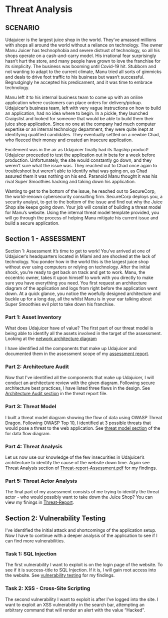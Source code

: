 # Threat Analysis

## SCENARIO

Udajuicer is the largest juice shop in the world. They’ve amassed millions with shops all around the world without a reliance on technology. The owner Manu Juicer has technophobia and severe distrust of technology, so all his shops operate on a cash-and-carry model. His irrational fear surprisingly hasn’t hurt the store, and many people have grown to love the franchise for its simplicity. The business was booming until Covid-19 hit. Stubborn and not wanting to adapt to the current climate, Manu tried all sorts of gimmicks and deals to drive foot traffic to his business but wasn’t successful. Begrudgingly he accepted his predicament, and it was time to embrace technology.

Manu left it to his internal business team to come up with an online application where customers can place orders for delivery/pickup. Udajuicer’s business team, left with very vague instructions on how to build an application, had no idea where to begin. In a pickle, they launched Craigslist and looked for someone that would be able to build them their juice shop application. Since no one at the company had much computer expertise or an internal technology department, they were quite inept at identifying qualified candidates. They eventually settled on a newbie Chad, who fleeced their money and created an insecure application.

Excitement was in the air as Udajuicer finally had its flagship product! Udajuicer proceeded to test the application out in beta for a week before production. Unfortunately, the site would constantly go down, and they weren’t sure what the issue was. They reached out to Chad once again to troubleshoot but weren’t able to identify what was going on, as Chad assured them it was nothing on his end. Paranoid Manu thought it was his rival Super Smoothies hacking and taking down his application.

Wanting to get to the bottom of the issue, he reached out to SecureCorp, the world-renown cybersecurity consulting firm. SecureCorp deploys you, a security analyst, to get to the bottom of the issue and find out why the Juice Shop site keeps going down. Your job will consist of building a threat model for Manu’s website. Using the internal threat model template provided, you will go through the process of helping Manu mitigate his current issue and build a secure application.

## Section 1 - ASSESSMENT

Section 1: Assessment
It’s time to get to work! You’ve arrived at one of Udajuicer’s headquarters located in Miami and are shocked at the lack of technology. You ponder how in the world this is the largest juice shop without ever using computers or relying on technology. After the initial shock, you’re ready to get back on track and get to work. Manu, the eccentric owner, takes it upon himself to work with you directly to make sure you have everything you need. You first request an architecture diagram of the application and logs from right before the application went down. At a quick glance, you notice the woefully designed architecture and buckle up for a long day, all the whilst Manu is in your ear talking about Super Smoothies evil plot to take down his franchise.


### Part 1: Asset Inventory

What does Udajuicer have of value?  The first part of our threat model is being able to identify all the assets involved in the target of the assessment. Looking at the [network architecture diagram](https://github.com/Marvykalu/udacity-security-analyst-nanodegree/blob/main/analyzing-security-threats/network_architecture.png)

I have identified all the components that make up Udajuicer and documented them in the assessment scope of my [assessment report](https://github.com/Marvykalu/udacity-security-analyst-nanodegree/blob/main/analyzing-security-threats/Threat-Report-Assessment.pdf).

### Part 2: Architecture Audit

Now that I’ve identified all the components that make up Udajuicer, I will conduct an architecture review with the given diagram. Following secure architecture best practices, I have listed three flaws in the design. See [Architecture Audit section](https://github.com/Marvykalu/udacity-security-analyst-nanodegree/blob/main/analyzing-security-threats/Threat-Report-Assessment.pdf) in the threat report file.

### Part 3: Threat Model

I built a threat model diagram showing the flow of data using OWASP Threat Dragon. Following OWASP Top 10, I identified at 3 possible threats that would pose a threat to the web application. See [threat model section](https://github.com/Marvykalu/udacity-security-analyst-nanodegree/blob/main/analyzing-security-threats/Threat-Report-Assessment.pdf) of the for data flow diagram.

### Part 4: Threat Analysis

Let us now use our knowledge of the few insecurities in Udajuicer’s architecture to identify the cause of the website down time. Again see Threat Analysis section of [Threat-report-Assessment.pdf](https://github.com/Marvykalu/udacity-security-analyst-nanodegree/blob/main/analyzing-security-threats/Threat-Report-Assessment.pdf) for my findings.


### Part 5: Threat Actor Analysis

The final part of my assessment consists of me trying to identify the threat actor -                                                                                                                           who would possibly want to take down the Juice Shop? You can view my finings in [Threat-Report](https://github.com/Marvykalu/udacity-security-analyst-nanodegree/blob/main/analyzing-security-threats/Threat-Report-Assessment.pdf).

## Section 2: Vulnerability Testing

I’ve identified the initial attack and shortcomings of the application setup. Now I have to continue with a deeper analysis of the application to see if I can find more vulnerabilities. 

### Task 1: SQL Injection

The first vulnerability I want to exploit is on the login page of the website. To see if it is success-title to SQL Injection.  If it is, I will gain root access into the website. See [vulnerability testing]() for my findings. 

### Task 2: XSS - Cross-Site Scripting

The second vulnerability I want to exploit is after I’ve logged into the site. I want to exploit an XSS vulnerability in the search bar, attempting an arbitrary command that will render an alert with the value “Hacked”.



